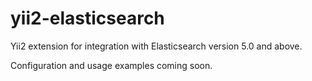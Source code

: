 # yii2-elasticsearch
Yii2 extension for integration with Elasticsearch version 5.0 and above.

Configuration and usage examples coming soon.
